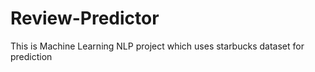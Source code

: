 # Review-Predictor
This is Machine Learning NLP project which uses starbucks dataset for prediction
